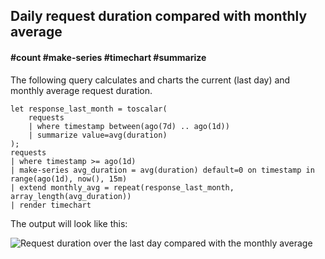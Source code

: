 ## Daily request duration compared with monthly average
#### #count #make-series #timechart #summarize


The following query calculates and charts the current (last day) and monthly average request duration.

```
let response_last_month = toscalar(
    requests
    | where timestamp between(ago(7d) .. ago(1d))
    | summarize value=avg(duration) 
);
requests
| where timestamp >= ago(1d)
| make-series avg_duration = avg(duration) default=0 on timestamp in range(ago(1d), now(), 15m) 
| extend monthly_avg = repeat(response_last_month, array_length(avg_duration))
| render timechart
```

The output will look like this:
<p><img src="~/examples/images/current-duration-vs-monthly-average.png" alt="Request duration over the last day compared with the monthly average"></p>